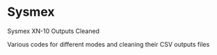 # Sysmex
Sysmex XN-10 Outputs Cleaned

Various codes for different modes and cleaning their CSV outputs files
